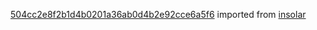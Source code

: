 [504cc2e8f2b1d4b0201a36ab0d4b2e92cce6a5f6](https://github.com/insolar/insolar/commit/504cc2e8f2b1d4b0201a36ab0d4b2e92cce6a5f6) imported from [insolar](https://github.com/insolar/insolar)
